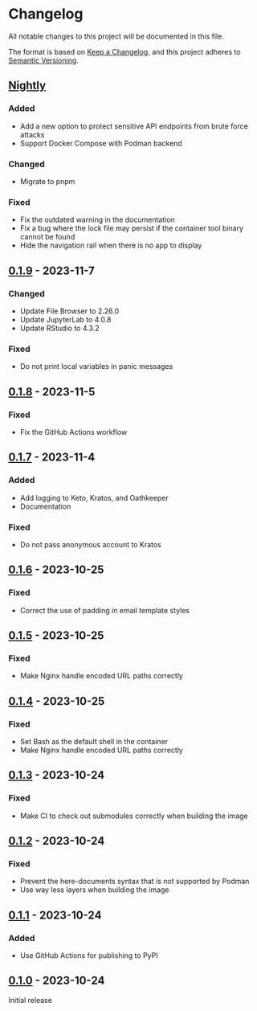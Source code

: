 # Changelog

All notable changes to this project will be documented in this file.

The format is based on [Keep a Changelog](https://keepachangelog.com/en/1.0.0/),
and this project adheres to [Semantic Versioning](https://semver.org/spec/v2.0.0.html).

## [Nightly](https://github.com/raymond-u/lungo/compare/v0.1.9...HEAD)

### Added

- Add a new option to protect sensitive API endpoints from brute force attacks
- Support Docker Compose with Podman backend

### Changed

- Migrate to pnpm

### Fixed

- Fix the outdated warning in the documentation
- Fix a bug where the lock file may persist if the container tool binary cannot be found
- Hide the navigation rail when there is no app to display

## [0.1.9](https://github.com/raymond-u/lungo/compare/v0.1.8...v0.1.9) - 2023-11-7

### Changed

- Update File Browser to 2.26.0
- Update JupyterLab to 4.0.8
- Update RStudio to 4.3.2

### Fixed

- Do not print local variables in panic messages

## [0.1.8](https://github.com/raymond-u/lungo/compare/v0.1.7...v0.1.8) - 2023-11-5

### Fixed

- Fix the GitHub Actions workflow

## [0.1.7](https://github.com/raymond-u/lungo/compare/v0.1.6...v0.1.7) - 2023-11-4

### Added

- Add logging to Keto, Kratos, and Oathkeeper
- Documentation

### Fixed

- Do not pass anonymous account to Kratos

## [0.1.6](https://github.com/raymond-u/lungo/compare/v0.1.5...v0.1.6) - 2023-10-25

### Fixed

- Correct the use of padding in email template styles

## [0.1.5](https://github.com/raymond-u/lungo/compare/v0.1.4...v0.1.5) - 2023-10-25

### Fixed

- Make Nginx handle encoded URL paths correctly

## [0.1.4](https://github.com/raymond-u/lungo/compare/v0.1.3...v0.1.4) - 2023-10-25

### Fixed

- Set Bash as the default shell in the container
- Make Nginx handle encoded URL paths correctly

## [0.1.3](https://github.com/raymond-u/lungo/compare/v0.1.2...v0.1.3) - 2023-10-24

### Fixed

- Make CI to check out submodules correctly when building the image

## [0.1.2](https://github.com/raymond-u/lungo/compare/v0.1.1...v0.1.2) - 2023-10-24

### Fixed

- Prevent the here-documents syntax that is not supported by Podman
- Use way less layers when building the image

## [0.1.1](https://github.com/raymond-u/lungo/compare/v0.1.0...v0.1.1) - 2023-10-24

### Added

- Use GitHub Actions for publishing to PyPI

## [0.1.0](https://github.com/raymond-u/lungo/releases/tag/v0.1.0) - 2023-10-24

Initial release

